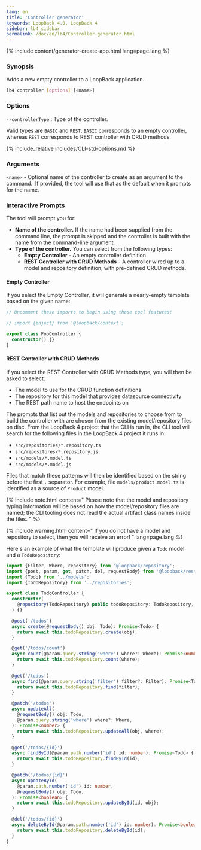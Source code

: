 ```yaml
---
lang: en
title: 'Controller generator'
keywords: LoopBack 4.0, LoopBack 4
sidebar: lb4_sidebar
permalink: /doc/en/lb4/Controller-generator.html
---
```


{% include content/generator-create-app.html lang=page.lang %}

### Synopsis

Adds a new empty controller to a LoopBack application.

```sh
lb4 controller [options] [<name>]
```

### Options

`--controllerType` : Type of the controller.

Valid types are `BASIC` and `REST`. `BASIC` corresponds to an empty controller,
whereas `REST` corresponds to REST controller with CRUD methods.

{% include_relative includes/CLI-std-options.md %}

### Arguments

`<name>` - Optional name of the controller to create as an argument to the
command.  If provided, the tool will use that as the default when it prompts for
the name.

### Interactive Prompts

The tool will prompt you for:

- **Name of the controller.** If the name had been supplied from the command
  line, the prompt is skipped and the controller is built with the name from the
  command-line argument.
- **Type of the controller.** You can select from the following types:
  - **Empty Controller** - An empty controller definition
  - **REST Controller with CRUD Methods** - A controller wired up to a model and
    repository definition, with pre-defined CRUD methods.

#### Empty Controller

If you select the Empty Controller, it will generate a nearly-empty template
based on the given name:

```ts
// Uncomment these imports to begin using these cool features!

// import {inject} from '@loopback/context';

export class FooController {
  constructor() {}
}
```

#### REST Controller with CRUD Methods

If you select the REST Controller with CRUD Methods type, you will then be asked
to select:

- The model to use for the CRUD function definitions
- The repository for this model that provides datasource connectivity
- The REST path name to host the endpoints on

The prompts that list out the models and repositories to choose from to build
the controller with are chosen from the existing model/repository files on disc.
From the LoopBack 4 project that the CLI is run in, the CLI tool will search for
the following files in the LoopBack 4 project it runs in:

- `src/repositories/*.repository.ts`
- `src/repositores/*.repository.js`
- `src/models/*.model.ts`
- `src/models/*.model.js`

Files that match these patterns will then be identified based on the string
before the first `.` separator. For example, file `models/product.model.ts` is
identified as a source of `Product` model.

{% include note.html content="
Please note that the model and repository typing information will be based on
how the model/repository files are named; the CLI tooling does not read the
actual artifact class names inside the files.
" %}

{% include warning.html content="
If you do not have a model and repository to select,
then you will receive an error!
" lang=page.lang %}

Here's an example of what the template will produce given a `Todo` model and a
`TodoRepository`:

```ts
import {Filter, Where, repository} from '@loopback/repository';
import {post, param, get, patch, del, requestBody} from '@loopback/rest';
import {Todo} from '../models';
import {TodoRepository} from '../repositories';

export class TodoController {
  constructor(
    @repository(TodoRepository) public todoRepository: TodoRepository,
  ) {}

  @post('/todos')
  async create(@requestBody() obj: Todo): Promise<Todo> {
    return await this.todoRepository.create(obj);
  }

  @get('/todos/count')
  async count(@param.query.string('where') where?: Where): Promise<number> {
    return await this.todoRepository.count(where);
  }

  @get('/todos')
  async find(@param.query.string('filter') filter?: Filter): Promise<Todo[]> {
    return await this.todoRepository.find(filter);
  }

  @patch('/todos')
  async updateAll(
    @requestBody() obj: Todo,
    @param.query.string('where') where?: Where,
  ): Promise<number> {
    return await this.todoRepository.updateAll(obj, where);
  }

  @get('/todos/{id}')
  async findById(@param.path.number('id') id: number): Promise<Todo> {
    return await this.todoRepository.findById(id);
  }

  @patch('/todos/{id}')
  async updateById(
    @param.path.number('id') id: number,
    @requestBody() obj: Todo,
  ): Promise<boolean> {
    return await this.todoRepository.updateById(id, obj);
  }

  @del('/todos/{id}')
  async deleteById(@param.path.number('id') id: number): Promise<boolean> {
    return await this.todoRepository.deleteById(id);
  }
}
```
